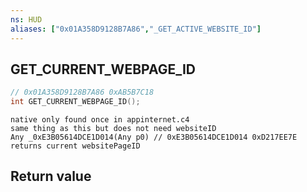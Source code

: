 ```yaml
---
ns: HUD
aliases: ["0x01A358D9128B7A86","_GET_ACTIVE_WEBSITE_ID"]
---
```

## GET_CURRENT_WEBPAGE_ID

```c
// 0x01A358D9128B7A86 0xAB5B7C18
int GET_CURRENT_WEBPAGE_ID();
```

```
native only found once in appinternet.c4  
same thing as this but does not need websiteID  
Any _0xE3B05614DCE1D014(Any p0) // 0xE3B05614DCE1D014 0xD217EE7E  
returns current websitePageID  
```

## Return value
